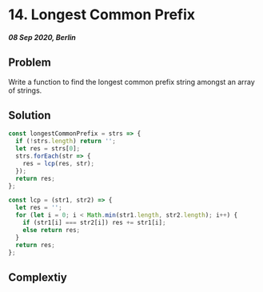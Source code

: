 # 14. Longest Common Prefix

#### *08 Sep 2020, Berlin*

## Problem

Write a function to find the longest common prefix string amongst an array of strings.

## Solution

```js
const longestCommonPrefix = strs => {
  if (!strs.length) return '';
  let res = strs[0];
  strs.forEach(str => {
    res = lcp(res, str);
  });
  return res;
};

const lcp = (str1, str2) => {
  let res = '';
  for (let i = 0; i < Math.min(str1.length, str2.length); i++) {
    if (str1[i] === str2[i]) res += str1[i];
    else return res;
  }
  return res;
};
```

## Complextiy

&nbsp;

